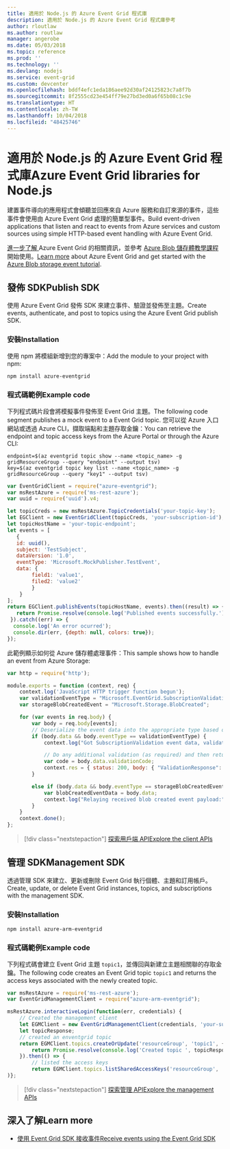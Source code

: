 ```yaml
---
title: 適用於 Node.js 的 Azure Event Grid 程式庫
description: 適用於 Node.js 的 Azure Event Grid 程式庫參考
author: rloutlaw
ms.author: routlaw
manager: angerobe
ms.date: 05/03/2018
ms.topic: reference
ms.prod: ''
ms.technology: ''
ms.devlang: nodejs
ms.service: event-grid
ms.custom: devcenter
ms.openlocfilehash: bddf4efc1eda186aee92d30af24125823c7a8f7b
ms.sourcegitcommit: 8f2555cd23e454ff79e27bd3ed0a6f65b08c1c9e
ms.translationtype: HT
ms.contentlocale: zh-TW
ms.lasthandoff: 10/04/2018
ms.locfileid: "48425746"
---
```

# <a name="azure-event-grid-libraries-for-nodejs"></a><span data-ttu-id="08a26-103">適用於 Node.js 的 Azure Event Grid 程式庫</span><span class="sxs-lookup"><span data-stu-id="08a26-103">Azure Event Grid libraries for Node.js</span></span>

<span data-ttu-id="08a26-104">建置事件導向的應用程式會傾聽並回應來自 Azure 服務和自訂來源的事件，這些事件會使用由 Azure Event Grid 處理的簡單型事件。</span><span class="sxs-lookup"><span data-stu-id="08a26-104">Build event-driven applications that listen and react to events from Azure services and custom sources using simple HTTP-based event handling with Azure Event Grid.</span></span>

<span data-ttu-id="08a26-105">[進一步了解 ](/azure/event-grid/overview)Azure Event Grid 的相關資訊，並參考 [Azure Blob 儲存體教學課程](/azure/storage/blobs/storage-blob-event-quickstart)開始使用。</span><span class="sxs-lookup"><span data-stu-id="08a26-105">[Learn more](/azure/event-grid/overview) about Azure Event Grid and get started with the [Azure Blob storage event tutorial](/azure/storage/blobs/storage-blob-event-quickstart).</span></span> 

## <a name="publish-sdk"></a><span data-ttu-id="08a26-106">發佈 SDK</span><span class="sxs-lookup"><span data-stu-id="08a26-106">Publish SDK</span></span>

<span data-ttu-id="08a26-107">使用 Azure Event Grid 發佈 SDK 來建立事件、驗證並發佈至主題。</span><span class="sxs-lookup"><span data-stu-id="08a26-107">Create events, authenticate, and post to topics using the Azure Event Grid publish SDK.</span></span>

### <a name="installation"></a><span data-ttu-id="08a26-108">安裝</span><span class="sxs-lookup"><span data-stu-id="08a26-108">Installation</span></span>

<span data-ttu-id="08a26-109">使用 npm 將模組新增到您的專案中：</span><span class="sxs-lookup"><span data-stu-id="08a26-109">Add the module to your project with npm:</span></span>

```bash
npm install azure-eventgrid
```

### <a name="example-code"></a><span data-ttu-id="08a26-110">程式碼範例</span><span class="sxs-lookup"><span data-stu-id="08a26-110">Example code</span></span>

<span data-ttu-id="08a26-111">下列程式碼片段會將模擬事件發佈至 Event Grid 主題。</span><span class="sxs-lookup"><span data-stu-id="08a26-111">The following code segment publishes a mock event to a Event Grid topic.</span></span> <span data-ttu-id="08a26-112">您可以從 Azure 入口網站或透過 Azure CLI，擷取端點和主題存取金鑰：</span><span class="sxs-lookup"><span data-stu-id="08a26-112">You can retrieve the endpoint and topic access keys from the Azure Portal or through the Azure CLI:</span></span>

```azurecli-interactive
endpoint=$(az eventgrid topic show --name <topic_name> -g gridResourceGroup --query "endpoint" --output tsv)
key=$(az eventgrid topic key list --name <topic_name> -g gridResourceGroup --query "key1" --output tsv)
```

```javascript
var EventGridClient = require("azure-eventgrid");
var msRestAzure = require('ms-rest-azure');
var uuid = require('uuid').v4;

let topicCreds = new msRestAzure.TopicCredentials('your-topic-key');
let EGClient = new EventGridClient(topicCreds, 'your-subscription-id');
let topicHostName = 'your-topic-endpoint';
let events = [
   {
   id: uuid(),
   subject: 'TestSubject',
   dataVersion: '1.0',
   eventType: 'Microsoft.MockPublisher.TestEvent',
   data: {
        field1: 'value1',
        filed2: 'value2'
        }
    }
];
return EGClient.publishEvents(topicHostName, events).then((result) => {
   return Promise.resolve(console.log('Published events successfully.'));
 }).catch((err) => {
  console.log('An error ocurred');
  console.dir(err, {depth: null, colors: true});
});
```

<span data-ttu-id="08a26-113">此範例顯示如何從 Azure 儲存體處理事件：</span><span class="sxs-lookup"><span data-stu-id="08a26-113">This sample shows how to handle an event from Azure Storage:</span></span>

```javascript
var http = require('http');

module.exports = function (context, req) {
    context.log('JavaScript HTTP trigger function begun');
    var validationEventType = "Microsoft.EventGrid.SubscriptionValidationEvent";
    var storageBlobCreatedEvent = "Microsoft.Storage.BlobCreated";

    for (var events in req.body) {
        var body = req.body[events];
        // Deserialize the event data into the appropriate type based on event type  
        if (body.data && body.eventType == validationEventType) {
            context.log("Got SubscriptionValidation event data, validation code: " + body.data.validationCode + " topic: " + body.topic);

            // Do any additional validation (as required) and then return back the below response
            var code = body.data.validationCode;
            context.res = { status: 200, body: { "ValidationResponse": code } };
        }

        else if (body.data && body.eventType == storageBlobCreatedEvent) {
            var blobCreatedEventData = body.data;
            context.log("Relaying received blob created event payload:" + JSON.stringify(blobCreatedEventData));
        }
    }
    context.done();
};
```

> [!div class="nextstepaction"]
> [<span data-ttu-id="08a26-114">探索用戶端 API</span><span class="sxs-lookup"><span data-stu-id="08a26-114">Explore the client APIs</span></span>](/javascript/api/overview/azure/eventgrid/client)

## <a name="management-sdk"></a><span data-ttu-id="08a26-115">管理 SDK</span><span class="sxs-lookup"><span data-stu-id="08a26-115">Management SDK</span></span>

<span data-ttu-id="08a26-116">透過管理 SDK 來建立、更新或刪除 Event Grid 執行個體、主題和訂用帳戶。</span><span class="sxs-lookup"><span data-stu-id="08a26-116">Create, update, or delete Event Grid instances, topics, and subscriptions with the management SDK.</span></span>

### <a name="installation"></a><span data-ttu-id="08a26-117">安裝</span><span class="sxs-lookup"><span data-stu-id="08a26-117">Installation</span></span>

```
npm install azure-arm-eventgrid
```

### <a name="example-code"></a><span data-ttu-id="08a26-118">程式碼範例</span><span class="sxs-lookup"><span data-stu-id="08a26-118">Example code</span></span>

<span data-ttu-id="08a26-119">下列程式碼會建立 Event Grid 主題 `topic1`，並傳回與新建立主題相關聯的存取金鑰。</span><span class="sxs-lookup"><span data-stu-id="08a26-119">The following code creates an Event Grid topic `topic1` and returns the access keys associated with the newly created topic.</span></span>

```javascript
var msRestAzure = require('ms-rest-azure');
var EventGridManagementClient = require("azure-arm-eventgrid");

msRestAzure.interactiveLogin(function(err, credentials) {
    // Created the management client
    let EGMClient = new EventGridManagementClient(credentials, 'your-subscription-id');
    let topicResponse;
    // created an enventgrid topic
    return EGMClient.topics.createOrUpdate('resourceGroup', 'topic1', { location: 'westus' }).then((topicResponse) => {
        return Promise.resolve(console.log('Created topic ', topicResponse));
    }).then(() => {
        // listed the access keys
        return EGMClient.topics.listSharedAccessKeys('resourceGroup', 'topic1')}
)};
```

> [!div class="nextstepaction"]
> [<span data-ttu-id="08a26-120">探索管理 API</span><span class="sxs-lookup"><span data-stu-id="08a26-120">Explore the management APIs</span></span>](/javascript/api/overview/azure/eventgrid/management)

## <a name="learn-more"></a><span data-ttu-id="08a26-121">深入了解</span><span class="sxs-lookup"><span data-stu-id="08a26-121">Learn more</span></span>

- [<span data-ttu-id="08a26-122">使用 Event Grid SDK 接收事件</span><span class="sxs-lookup"><span data-stu-id="08a26-122">Receive events using the Event Grid SDK</span></span>](/azure/event-grid/receive-events)
